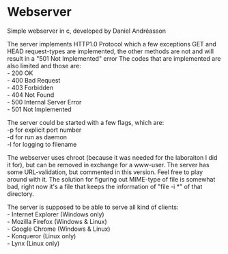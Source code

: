 # Webserver

Simple webserver in c, developed by Daniel Andréasson

The server implements HTTP1.0 Protocol which a few exceptions
GET and HEAD request-types are implemented, the other methods are not and will result in a "501 Not Implemented" error
The codes that are implemented are also limited and those are:<br>
	- 200 OK<br>
	- 400 Bad Request<br>
	- 403 Forbidden<br>
	- 404 Not Found<br>
	- 500 Internal Server Error<br>
	- 501 Not Implemented<br>

The server could be started with a few flags, which are:<br>
	-p <port> for explicit port number<br>
	-d for run as daemon<br>
	-l <filename> for logging to filename<br>
	
The webserver uses chroot (because it was needed for the laboraiton I did it for), but can be removed in exchange for a www-user.
The server has some URL-validation, but commented in this version. Feel free to play around with it.
The solution for figuring out MIME-type of file is somewhat bad, right now it's a file that keeps the information of "file -i *" of that directory.

The server is supposed to be able to serve all kind of clients:<br>
	- Internet Explorer (Windows only)<br>
	- Mozilla Firefox (Windows & Linux)<br>
	- Google Chrome (Windows & Linux)<br>
	- Konqueror (Linux only)<br>
	- Lynx (Linux only)<br>
